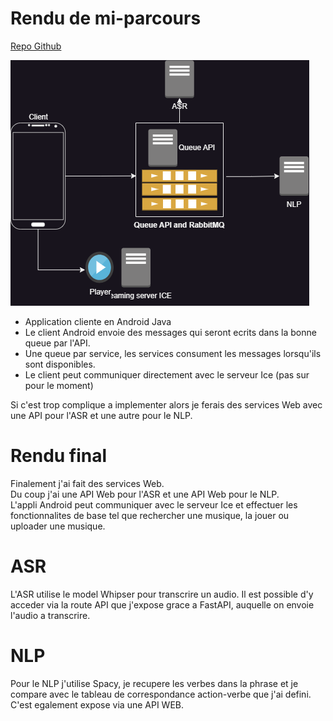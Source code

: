 # Rendu de mi-parcours

[Repo Github](https://github.com/YacineTrousselle/Archi-distribue)

![Archi mi-parcours](./archi-mi-parcours.png)

- Application cliente en Android Java
- Le client Android envoie des messages qui seront ecrits dans la bonne queue par l'API.
- Une queue par service, les services consument les messages lorsqu'ils sont disponibles.
- Le client peut communiquer directement avec le serveur Ice (pas sur pour le moment)

Si c'est trop complique a implementer alors je ferais des services Web avec une API pour l'ASR et une autre pour le NLP.

# Rendu final

Finalement j'ai fait des services Web.   
Du coup j'ai une API Web pour l'ASR et une API Web pour le NLP.  
L'appli Android peut communiquer avec le serveur Ice et effectuer les fonctionnalites de base tel que rechercher une musique, la jouer ou uploader une musique.  

# ASR

L'ASR utilise le model Whipser pour transcrire un audio. Il est possible d'y acceder via la route API que j'expose grace a FastAPI, auquelle on envoie l'audio a transcrire.  

# NLP

Pour le NLP j'utilise Spacy, je recupere les verbes dans la phrase et je compare avec le tableau de correspondance action-verbe que j'ai defini. C'est egalement expose via une API WEB.  
